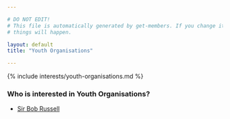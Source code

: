```yaml
---

# DO NOT EDIT!
# This file is automatically generated by get-members. If you change it, bad
# things will happen.

layout: default
title: "Youth Organisations"

---
```


{% include interests/youth-organisations.md %}

### Who is interested in Youth Organisations?


* [Sir Bob Russell](members/sir-bob-russell.html)
